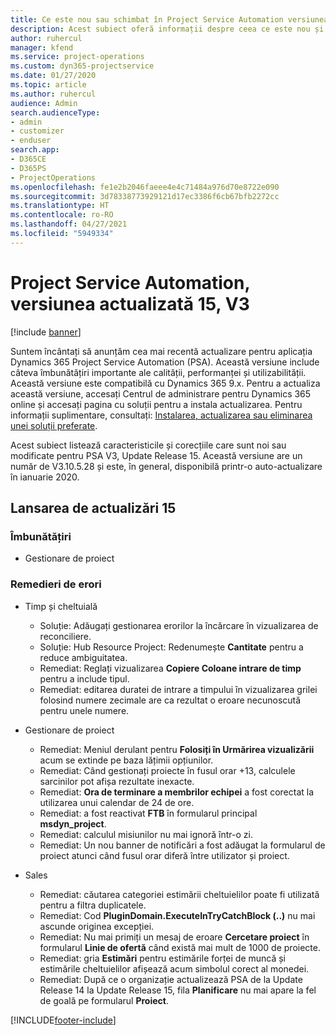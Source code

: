 ```yaml
---
title: Ce este nou sau schimbat în Project Service Automation versiunea actualizată 15, V3
description: Acest subiect oferă informații despre ceea ce este nou și schimbat în Project Service Automation versiunea 15, V3.
author: ruhercul
manager: kfend
ms.service: project-operations
ms.custom: dyn365-projectservice
ms.date: 01/27/2020
ms.topic: article
ms.author: ruhercul
audience: Admin
search.audienceType:
- admin
- customizer
- enduser
search.app:
- D365CE
- D365PS
- ProjectOperations
ms.openlocfilehash: fe1e2b2046faeee4e4c71484a976d70e8722e090
ms.sourcegitcommit: 3d78338773929121d17ec3386f6cb67bfb2272cc
ms.translationtype: HT
ms.contentlocale: ro-RO
ms.lasthandoff: 04/27/2021
ms.locfileid: "5949334"
---
```

# <a name="project-service-automation-update-release-15-v3"></a>Project Service Automation, versiunea actualizată 15, V3

[!include [banner](../includes/psa-now-project-operations.md)]

Suntem încântați să anunțăm cea mai recentă actualizare pentru aplicația Dynamics 365 Project Service Automation (PSA). Această versiune include câteva îmbunătățiri importante ale calității, performanței și utilizabilității. Această versiune este compatibilă cu Dynamics 365 9.x. Pentru a actualiza această versiune, accesați Centrul de administrare pentru Dynamics 365 online și accesați pagina cu soluții pentru a instala actualizarea. Pentru informații suplimentare, consultați: [Instalarea, actualizarea sau eliminarea unei soluții preferate](/power-platform/admin/install-remove-preferred-solution).

Acest subiect listează caracteristicile și corecțiile care sunt noi sau modificate pentru PSA V3, Update Release 15. Această versiune are un număr de V3.10.5.28 și este, în general, disponibilă printr-o auto-actualizare în ianuarie 2020.

## <a name="update-release-15"></a>Lansarea de actualizări 15 

### <a name="enhancements"></a>Îmbunătățiri

- Gestionare de proiect

### <a name="bug-fixes"></a>Remedieri de erori

- Timp și cheltuială

  - Soluție: Adăugați gestionarea erorilor la încărcare în vizualizarea de reconciliere.
  - Soluție: Hub Resource Project: Redenumește **Cantitate** pentru a reduce ambiguitatea.
  - Remediat: Reglați vizualizarea **Copiere Coloane intrare de timp** pentru a include tipul.
  - Remediat: editarea duratei de intrare a timpului în vizualizarea grilei folosind numere zecimale are ca rezultat o eroare necunoscută pentru unele numere.

- Gestionare de proiect

  - Remediat: Meniul derulant pentru **Folosiți în Urmărirea vizualizării** acum se extinde pe baza lățimii opțiunilor.
  - Remediat: Când gestionați proiecte în fusul orar +13, calculele sarcinilor pot afișa rezultate inexacte.
  - Remediat: **Ora de terminare a membrilor echipei** a fost corectat la utilizarea unui calendar de 24 de ore.
  - Remediat: a fost reactivat **FTB** în formularul principal **msdyn_project**.
  - Remediat: calculul misiunilor nu mai ignoră într-o zi.
  - Remediat: Un nou banner de notificări a fost adăugat la formularul de proiect atunci când fusul orar diferă între utilizator și proiect.

- Sales

  - Remediat: căutarea categoriei estimării cheltuielilor poate fi utilizată pentru a filtra duplicatele.
  - Remediat: Cod **PluginDomain.ExecuteInTryCatchBlock (..)** nu mai ascunde originea excepției.
  - Remediat: Nu mai primiți un mesaj de eroare **Cercetare proiect** în formularul **Linie de ofertă** când există mai mult de 1000 de proiecte.
  - Remediat: gria **Estimări** pentru estimările forței de muncă și estimările cheltuielilor afișează acum simbolul corect al monedei.
  - Remediat: După ce o organizație actualizează PSA de la Update Release 14 la Update Release 15, fila **Planificare** nu mai apare la fel de goală pe formularul **Proiect**.


[!INCLUDE[footer-include](../includes/footer-banner.md)]